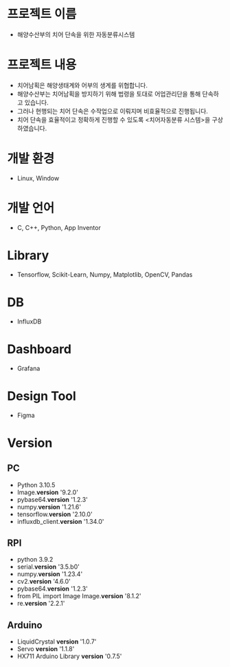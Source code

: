 # 프로젝트 이름
- 해양수산부의 치어 단속을 위한 자동분류시스템

# 프로젝트 내용
- 치어남획은 해양생태계와 어부의 생계를 위협합니다.
- 해양수산부는 치어남획을 방지하기 위해 법령을 토대로 어업관리단을 통해 단속하고 있습니다.
- 그러나 현행되는 치어 단속은 수작업으로 이뤄지며 비효율적으로 진행됩니다.
- 치어 단속을 효율적이고 정확하게 진행할 수 있도록 <치어자동분류 시스템>을 구상하였습니다.

# 개발 환경
- Linux, Window

# 개발 언어
- C, C++, Python, App Inventor

# Library
- Tensorflow, Scikit-Learn, Numpy, Matplotlib, OpenCV, Pandas

# DB
- InfluxDB

# Dashboard
- Grafana

# Design Tool
- Figma

# Version

## PC
- Python 3.10.5
- Image.**version** '9.2.0'
- pybase64.**version** '1.2.3'
- numpy.**version** '1.21.6'
- tensorflow.**version** '2.10.0'
- influxdb_client.**version** '1.34.0'
## RPI
- python 3.9.2
- serial.**version** '3.5.b0'
- numpy.**version** '1.23.4'
- cv2.**version** '4.6.0'
- pybase64.**version** '1.2.3'
- from PIL import Image Image.**version** '8.1.2'
- re.**version** '2.2.1'
## Arduino
- LiquidCrystal **version** '1.0.7'
- Servo **version** '1.1.8'
- HX711 Arduino Library **version** '0.7.5'
